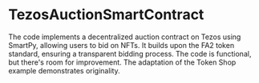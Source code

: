 # TezosAuctionSmartContract
The code implements a decentralized auction contract on Tezos using SmartPy, allowing users to bid on NFTs. It builds upon the FA2 token standard, ensuring a transparent bidding process. The code is functional, but there's room for improvement. The adaptation of the Token Shop example demonstrates originality.
